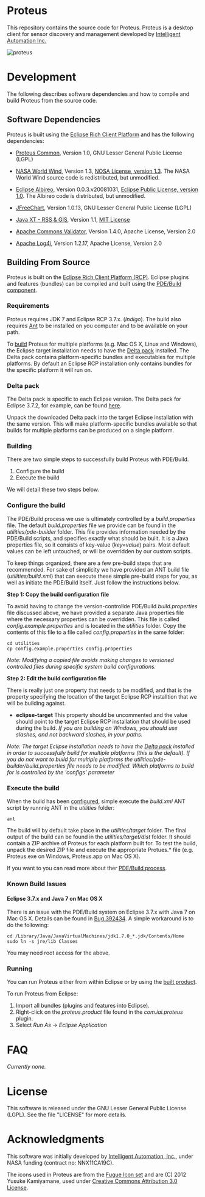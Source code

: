 # Proteus 

This repository contains the source code for Proteus. Proteus is a
desktop client for sensor discovery and management developed by
[Intelligent Automation Inc.](http://www.i-a-i.com)

![proteus](https://raw.github.com/intelligentautomation/proteus/master/utilities/screenshots/proteus-1.2.0.png)

# Development 

The following describes software dependencies and how to compile and build Proteus from the source code. 

## Software Dependencies 

Proteus is built using the
[Eclipse Rich Client Platform](http://wiki.eclipse.org/index.php/Rich_Client_Platform)
and has the following dependencies:

* [Proteus Common](https://github.com/intelligentautomation/proteus-common), Version 1.0, GNU Lesser General Public License (LGPL)

* [NASA World Wind](http://worldwind.arc.nasa.gov/java/), Version 1.3, [NOSA License, version 1.3](http://ti.arc.nasa.gov/opensource/nosa/ "NOSA License"). The NASA World Wind source code is redistributed, but unmodified. 

* [Eclipse Albireo](http://wiki.eclipse.org/Albireo_Project "Eclipse Albireo"), Version 0.0.3.v20081031, [Eclipse Public License, version 1.0](http://www.eclipse.org/legal/epl-v10.html "Eclipse Public License"). The Albireo code is distributed, but unmodified. 

* [JFreeChart](http://www.jfree.org/jfreechart/), Version 1.0.13, GNU Lesser General Public License (LGPL)

* [Java XT - RSS & GIS](http://www.javaxt.com/), Version 1.1, [MIT License](http://www.javaxt.com/downloads/javaxt-core/LICENSE.TXT "MIT License")

* [Apache Commons Validator](http://commons.apache.org/proper/commons-validator/ "Apache Commons Validator"), Version 1.4.0, Apache License, Version 2.0

* [Apache Log4j](http://logging.apache.org/log4j/1.2/ "Apache Log4j"), Version 1.2.17, Apache License, Version 2.0

## Building From Source

Proteus is built on the [Eclipse Rich Client Platform (RCP)](http://wiki.eclipse.org/index.php/Rich_Client_Platform "Eclipse RCP"). Eclipse plugins and features (bundles) can be compiled and built using the [PDE/Build component](http://www.eclipse.org/pde/pde-build/ "PDE/Build"). 

### Requirements 

Proteus requires JDK 7 and Eclipse RCP 3.7.x. (_Indigo_). The build also requires [Ant](http://ant.apache.org/ "Ant") to be installed on you computer and to be available on your path. 

To [build](#building) Proteus for multiple platforms (e.g. Mac OS X, Linux and Windows), the Eclipse target installation needs to have the [Delta pack](#delta-pack) installed. The Delta pack contains platform-specific bundles and executables for multiple platforms. By default an Eclipse RCP installation only contains bundles for the specific platform it will run on. 

### Delta pack

The Delta pack is specific to each Eclipse version. The Delta pack for Eclipse 3.7.2, for example, can be found [here](http://download.eclipse.org/eclipse/downloads/drops/R-3.7.2-201202080800/). 

Unpack the downloaded Delta pack into the target Eclipse installation with the same version. This will make platform-specific bundles available so that builds for multiple platforms can be produced on a single platform.

### Building 

There are two simple steps to successfully build Proteus with PDE/Build. 

1. Configure the build
2. Execute the build

We will detail these two steps below. 

### Configure the build

The PDE/Build process we use is ultimately controlled by a _build.properties_ file. The default _build.properties_ file we provide can be found in the _utilities/pde-builder_ folder. This file provides information needed by the PDE/Build scripts, and specifies exactly what should be built. It is a Java properties file, so it consists of key-value (_key=value_) pairs. Most default values can be left untouched, or will be overridden by our custom scripts.

To keep things organized, there are a few pre-build steps that are recommended. For sake of simplicity we have provided an ANT build file (_utilities/build.xml_) that can execute these simple pre-build steps for you, as well as initiate the PDE/Build itself. Just follow the instructions below. 

**Step 1: Copy the build configuration file**

To avoid having to change the version-controllde PDE/Build _build.properties_ file discussed above, we have provided a separate Java properties file where the necessary properties can be overridden. This file is called _config.example.properties_ and is located in the _utilities_ folder. Copy the contents of this file to a file called _config.properties_ in the same folder:  

    cd utilities
    cp config.example.properties config.properties

*Note: Modifying a copied file avoids making changes to versioned controlled files during specific system build configurations.*

**Step 2: Edit the build configuration file**

There is really just one property that needs to be modified, and that is the property specifying the location of the target Eclipse RCP installtion that we will be building against. 

* **eclipse-target** This property should be uncommented and the value should point to the target Eclipse RCP installation that should be used during the build. *If you are building on Windows, you should use slashes, and not backward slashes, in your paths.* 

*Note: The target Eclipse installation needs to have the [Delta pack](#delta-pack) installed in order to successfully build for multiple platforms (this is the default). If you do not want to build for multiple platforms the utilities/pde-builder/build.properties file needs to be modified. Which platforms to build for is controlled by the 'configs' parameter*

### Execute the build 

When the build has been [configured](#configure-the-build), simple execute the _build.xml_ ANT script by runnnig ANT in the _utilities_ folder: 

    ant

The build will by default take place in the _utilities/target_ folder. The final output of the build can be found in the _utilities/target/dist_ folder. It should contain a ZIP archive of Proteus for each platform built for. To test the build, unpack the desired ZIP file and execute the appropriate Protues.* file (e.g. Proteus.exe on Windows, Proteus.app on Mac OS X). 

If you want to you can read more about ther [PDE/Build process](http://help.eclipse.org/indigo/index.jsp?topic=%2Forg.eclipse.pde.doc.user%2Ftasks%2Fpde_product_build.htm).

### Known Build Issues 

#### Eclipse 3.7.x and Java 7 on Mac OS X

There is an issue with the PDE/Build system on Eclipse 3.7.x with Java 7 on Mac OS X. Details can be found in [Bug 392434](https://bugs.eclipse.org/bugs/show_bug.cgi?id=392434 "Bug 392434"). A simple workaround is to do the following: 

    cd /Library/Java/JavaVirtualMachines/jdk1.7.0_*.jdk/Contents/Home
    sudo ln -s jre/lib Classes

You may need root access for the above.

### Running

You can run Proteus either from within Eclipse or by using the [built product](#execute-the-build). 

To run Proteus from Eclipse: 

1. Import all bundles (plugins and features into Eclipse).
2. Right-click on the _proteus.product_ file found in the _com.iai.proteus_ plugin. 
3. Select _Run As_ -> _Eclipse Application_

# FAQ

*Currently none.*

# License 

This software is released under the GNU Lesser General Public License (LGPL). See the file "LICENSE" for more details. 

# Acknowledgments

This software was initially developed by [Intelligent Automation, Inc.](http://www.i-a-i.com "IAI"), under NASA funding (contract no: NNX11CA19C). 

The icons used in Proteus are from the
[Fugue Icon set](http://p.yusukekamiyamane.com/icons/search/fugue/) and are   (C) 2012 Yusuke Kamiyamane, used under
[Creative Commons
Attribution 3.0 License](http://creativecommons.org/licenses/by/3.0/).

